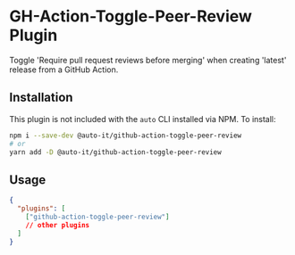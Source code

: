 # GH-Action-Toggle-Peer-Review Plugin

Toggle 'Require pull request reviews before merging' when creating 'latest' release from a GitHub Action.

## Installation

This plugin is not included with the `auto` CLI installed via NPM. To install:

```bash
npm i --save-dev @auto-it/github-action-toggle-peer-review
# or
yarn add -D @auto-it/github-action-toggle-peer-review
```

## Usage

```json
{
  "plugins": [
    ["github-action-toggle-peer-review"]
    // other plugins
  ]
}
```
